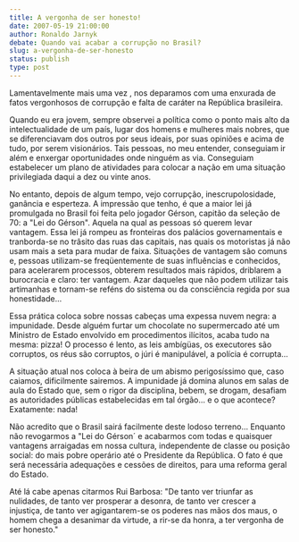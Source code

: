 ```yaml
---
title: A vergonha de ser honesto!
date: 2007-05-19 21:00:00
author: Ronaldo Jarnyk
debate: Quando vai acabar a corrupção no Brasil?
slug: a-vergonha-de-ser-honesto
status: publish 
type: post
---
```


Lamentavelmente mais uma vez , nos deparamos com uma enxurada de fatos vergonhosos de corrupção e falta de caráter na República brasileira.  

Quando eu era jovem, sempre observei a política como o ponto mais alto da intelectualidade de um país, lugar dos homens e mulheres mais nobres, que se diferenciavam dos outros por seus ideais, por suas opiniões e acima de tudo, por serem visionários. Tais pessoas, no meu entender, conseguiam ir além e enxergar oportunidades onde ninguém as via. Conseguiam estabelecer um plano de atividades para colocar a nação em uma situação privilegiada daqui a dez ou vinte anos.  

No entanto, depois de algum tempo, vejo corrupção, inescrupolosidade, ganância e esperteza. A impressão que tenho, é que a maior lei já promulgada no Brasil foi feita pelo jogador Gérson, capitão da seleção de 70: a "Lei do Gérson". Aquela na qual as pessoas só querem levar vantagem. Essa lei já rompeu as fronteiras dos palácios governamentais e tranborda-se no trâsito das ruas das capitais, nas quais os motoristas já não usam mais a seta para mudar de faixa. Situações de vantagem são comuns e, pessoas utilizam-se freqüentemente de suas influências e conhecidos, para acelerarem processos, obterem resultados mais rápidos, driblarem a burocracia e claro: ter vantagem. Azar daqueles que não podem utilizar tais artimanhas e tornam-se reféns do sistema ou da consciência regida por sua honestidade...  

Essa prática coloca sobre nossas cabeças uma expessa nuvem negra: a impunidade. Desde alguém furtar um chocolate no supermercado até um Ministro de Estado envolvido em procedimentos ilícitos, acaba tudo na mesma: pizza! O processo é lento, as leis ambígüas, os executores são corruptos, os réus são corruptos, o júri é manipulável, a polícia é corrupta...  

A situação atual nos coloca à beira de um abismo perigosíssimo que, caso caiamos, dificilmente sairemos. A impunidade já domina alunos em salas de aula do Estado que, sem o rigor da disciplina, bebem, se drogam, desafiam as autoridades públicas estabelecidas em tal órgão... e o que acontece? Exatamente: nada!  

Não acredito que o Brasil sairá facilmente deste lodoso terreno... Enquanto não revogarmos a "Lei do Gérson´ e acabarmos com todas e quaisquer vantagens arraigadas em nossa cultura, independente de classe ou posição social: do mais pobre operário até o Presidente da República. O fato é que será necessária adequações e cessões de direitos, para uma reforma geral do Estado.  

Até lá cabe apenas citarmos Rui Barbosa: "De tanto ver triunfar as nulidades, de tanto ver prosperar a desonra, de tanto ver crescer a injustiça, de tanto ver agigantarem-se os poderes nas mãos dos maus, o homem chega a desanimar da virtude, a rir-se da honra, a ter vergonha de ser honesto."
